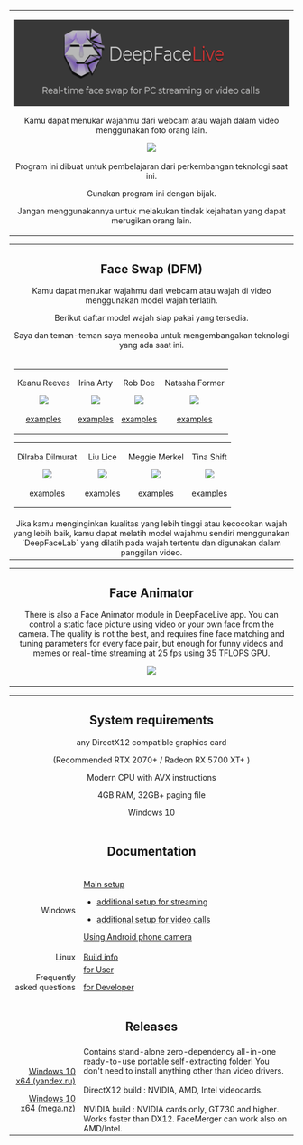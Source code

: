 <table align="center" border="0">

<tr><td colspan=2 align="center">

![](doc/deepface_intro.png)

Kamu dapat menukar wajahmu dari webcam atau wajah dalam video menggunakan foto orang lain.

<img src="doc/Testing.gif"></img>

Program ini dibuat untuk pembelajaran dari perkembangan teknologi saat ini.

Gunakan program ini dengan bijak.

Jangan menggunakannya untuk melakukan tindak kejahatan yang dapat merugikan orang lain.

</td></tr>

</table>
<table align="center" border="0">

<tr><td colspan=2 align="center">

## Face Swap (DFM)

Kamu dapat menukar wajahmu dari webcam atau wajah di video menggunakan model wajah terlatih.

Berikut daftar model wajah siap pakai yang tersedia.

Saya dan teman-teman saya mencoba untuk mengembangakan teknologi yang ada saat ini.
</td></tr>

<tr><td colspan=2 align="center">

<table align="center" border="0">
<tr><td align="center">
    
Keanu Reeves

<img src="doc/celebs/Keanu_Reeves/Keanu_Reeves.png" width=128></img>

<a href="doc/celebs/Keanu_Reeves/examples.md">examples</a>
</td><td align="center">
    
Irina Arty

<img src="doc/celebs/Irina_Arty/Irina_Arty.png" width=128></img>

<a href="doc/celebs/Irina_Arty/Irina_Arty/examples.md">examples</a>
</td><td align="center">
    
Rob Doe

<img src="doc/celebs/Rob_Doe/Rob_Doe.png" width=128></img>

<a href="doc/celebs/Rob_Doe/Rob_Doe/examples.md">examples</a>
</td><td align="center">
    
Natasha Former

<img src="doc/celebs/Natasha_Former/Natasha_Former.png" width=128></img>

<a href="doc/celebs/Natasha_Former/examples.md">examples</a>
    
</td></tr>

</table>

<table align="center" border="0">
<tr><td align="center">
    
Dilraba Dilmurat

<img src="doc/celebs/Dilraba_Dilmurat/Dilraba_Dilmurat.png" width=128></img>


<a href="doc/celebs/Natalie_Fatman/examples.md">examples</a>
</td><td align="center">
    
Liu Lice

<img src="doc/celebs/Liu_Lice/Liu_Lice.png" width=128></img>

<a href="doc/celebs/Liu_Lice/examples.md">examples</a>
</td><td align="center">

Meggie Merkel

<img src="doc/celebs/Meggie_Merkel/Meggie_Merkel.png" width=128></img>

<a href="doc/celebs/Meggie_Merkel/examples.md">examples</a>
</td><td align="center">
    
Tina Shift

<img src="doc/celebs/Tina_Shift/Tina_Shift.png" width=128></img>

<a href="doc/celebs/Tina_Shift/examples.md">examples</a>
</td></tr></table>

</td></tr>

<tr><td colspan=2 align="center">
Jika kamu menginginkan kualitas yang lebih tinggi atau kecocokan wajah yang lebih baik, kamu dapat melatih model wajahmu sendiri menggunakan `DeepFaceLab` yang dilatih pada wajah tertentu dan digunakan dalam panggilan video.

</td></tr>

</table>

<table align="center" border="0">

<tr><td colspan=2 align="center">

## Face Animator

There is also a Face Animator module in DeepFaceLive app. You can control a static face picture using video or your own face from the camera. The quality is not the best, and requires fine face matching and tuning parameters for every face pair, but enough for funny videos and memes or real-time streaming at 25 fps using 35 TFLOPS GPU.

<img src="doc/face_animator_example.gif"></img>

</td></tr>

</table>

<table align="center" border="0">

<tr><td colspan=2 align="center">

## System requirements

any DirectX12 compatible graphics card

(Recommended RTX 2070+ / Radeon RX 5700 XT+ )

Modern CPU with AVX instructions

4GB RAM, 32GB+ paging file

Windows 10

</td></tr>
<tr><td colspan=2 align="center">

## Documentation

</td></tr>
<tr><td align="right">
Windows
</td><td align="left">

<a href="doc/windows/main_setup.md">Main setup</a>

- <a href="doc/windows/for_streaming.md">additional setup for streaming</a>

- <a href="doc/windows/for_video_calls.md">additional setup for video calls</a>       

<a href="doc/windows/using_android_phone_camera.md">Using Android phone camera</a>  

</td></tr>
<tr><td align="right">
Linux
</td><td align="left">
<a href="build/linux">Build info</a>
</td></tr>
<tr><td align="right">
Frequently asked questions
</td><td align="left">
<a href="doc/user_faq/user_faq.md">for User</a>

<a href="doc/developer_faq/developer_faq.md">for Developer</a>
</td></tr>
<tr><td colspan=2 align="center">

## Releases

</td></tr>
<tr><td align="right">

<a href="https://disk.yandex.ru/d/7i5XTKIKVg5UUg">Windows 10 x64 (yandex.ru)</a>

<a href="https://mega.nz/folder/m10iELBK#Y0H6BflF9C4k_clYofC7yA">Windows 10 x64 (mega.nz)</a>


</td><td align="left">
Contains stand-alone zero-dependency all-in-one ready-to-use portable self-extracting folder! You don't need to install anything other than video drivers.
<br><br>
DirectX12 build : NVIDIA, AMD, Intel videocards.
<br><br>
NVIDIA build : NVIDIA cards only, GT730 and higher. Works faster than DX12. FaceMerger can work also on AMD/Intel.
</td></tr>

<!--<tr><td colspan=2 align="center">
<a href="https://www.paypal.com/paypalme/DeepFaceLab">Donate via Paypal</a>
</td></tr>-->


<!--
    <a href="https://br-stone.online"><img src="doc/logo_barclay_stone.png"></img></a><a href="https://exmo.com"><img src="doc/logo_exmo.png"></img></a>

    presents

    <tr><td align="right">


    <a href="">Windows (magnet link)</a>
    </td><td align="center">Latest release. Use torrent client to download.</td></tr>
    </tr>
-->

</table>



